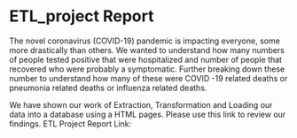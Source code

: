 # ETL_project Report
The novel coronavirus (COVID-19) pandemic is impacting everyone, some more drastically than others. We wanted to understand how many numbers of people tested positive that were hospitalized and number of people that recovered who were probably a symptomatic. Further breaking down these number to understand how many of these were COVID -19 related deaths or pneumonia related deaths or influenza related deaths.  

We have shown our work of Extraction, Transformation and Loading our data into a database using a HTML pages. Please use this link  to review our findings. 
ETL Project Report Link: ![]()
